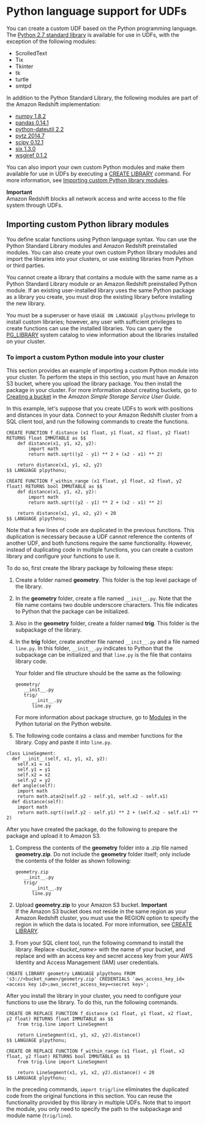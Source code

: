 # Python language support for UDFs<a name="udf-python-language-support"></a>

You can create a custom UDF based on the Python programming language\. The [Python 2\.7 standard library](https://docs.python.org/2/library/index.html) is available for use in UDFs, with the exception of the following modules:
+ ScrolledText
+ Tix
+ Tkinter
+ tk
+ turtle
+ smtpd

In addition to the Python Standard Library, the following modules are part of the Amazon Redshift implementation:
+ [numpy 1\.8\.2](http://www.numpy.org/)
+ [pandas 0\.14\.1](https://pandas.pydata.org/)
+ [python\-dateutil 2\.2](https://dateutil.readthedocs.org/en/latest/)
+ [pytz 2014\.7](https://pypi.org/project/pytz/2014.7/)
+ [scipy 0\.12\.1](https://www.scipy.org/)
+ [six 1\.3\.0](https://pypi.org/project/six/1.3.0/)
+ [wsgiref 0\.1\.2](https://pypi.python.org/pypi/wsgiref)

You can also import your own custom Python modules and make them available for use in UDFs by executing a [CREATE LIBRARY](r_CREATE_LIBRARY.md) command\. For more information, see [Importing custom Python library modules](#udf-importing-custom-python-library-modules)\.

**Important**  
Amazon Redshift blocks all network access and write access to the file system through UDFs\.

## Importing custom Python library modules<a name="udf-importing-custom-python-library-modules"></a>

You define scalar functions using Python language syntax\. You can use the Python Standard Library modules and Amazon Redshift preinstalled modules\. You can also create your own custom Python library modules and import the libraries into your clusters, or use existing libraries from Python or third parties\. 

You cannot create a library that contains a module with the same name as a Python Standard Library module or an Amazon Redshift preinstalled Python module\. If an existing user\-installed library uses the same Python package as a library you create, you must drop the existing library before installing the new library\. 

You must be a superuser or have `USAGE ON LANGUAGE plpythonu` privilege to install custom libraries; however, any user with sufficient privileges to create functions can use the installed libraries\. You can query the [PG\_LIBRARY](r_PG_LIBRARY.md) system catalog to view information about the libraries installed on your cluster\.

### To import a custom Python module into your cluster<a name="udf-import-custom-python-module-procedure"></a>

This section provides an example of importing a custom Python module into your cluster\. To perform the steps in this section, you must have an Amazon S3 bucket, where you upload the library package\. You then install the package in your cluster\. For more information about creating buckets, go to [ Creating a bucket](https://docs.aws.amazon.com/AmazonS3/latest/user-guide/CreatingaBucket.html) in the *Amazon Simple Storage Service User Guide*\.

In this example, let's suppose that you create UDFs to work with positions and distances in your data\. Connect to your Amazon Redshift cluster from a SQL client tool, and run the following commands to create the functions\. 

```
CREATE FUNCTION f_distance (x1 float, y1 float, x2 float, y2 float) RETURNS float IMMUTABLE as $$
    def distance(x1, y1, x2, y2):
        import math
        return math.sqrt((y2 - y1) ** 2 + (x2 - x1) ** 2)
 
    return distance(x1, y1, x2, y2)
$$ LANGUAGE plpythonu;
 
CREATE FUNCTION f_within_range (x1 float, y1 float, x2 float, y2 float) RETURNS bool IMMUTABLE as $$ 
    def distance(x1, y1, x2, y2):
        import math
        return math.sqrt((y2 - y1) ** 2 + (x2 - x1) ** 2)
 
    return distance(x1, y1, x2, y2) < 20
$$ LANGUAGE plpythonu;
```

Note that a few lines of code are duplicated in the previous functions\. This duplication is necessary because a UDF cannot reference the contents of another UDF, and both functions require the same functionality\. However, instead of duplicating code in multiple functions, you can create a custom library and configure your functions to use it\. 

To do so, first create the library package by following these steps: 

1. Create a folder named **geometry**\. This folder is the top level package of the library\.

1. In the **geometry** folder, create a file named `__init__.py`\. Note that the file name contains two double underscore characters\. This file indicates to Python that the package can be initialized\.

1. Also in the **geometry** folder, create a folder named **trig**\. This folder is the subpackage of the library\.

1. In the **trig** folder, create another file named `__init__.py` and a file named `line.py`\. In this folder, `__init__.py` indicates to Python that the subpackage can be initialized and that `line.py` is the file that contains library code\.

   Your folder and file structure should be the same as the following: 

   ```
   geometry/
      __init__.py
      trig/
         __init__.py
         line.py
   ```

    For more information about package structure, go to [ Modules](https://docs.python.org/2/tutorial/modules.html) in the Python tutorial on the Python website\. 

1.  The following code contains a class and member functions for the library\. Copy and paste it into `line.py`\. 

   ```
   class LineSegment:
     def __init__(self, x1, y1, x2, y2):
       self.x1 = x1
       self.y1 = y1
       self.x2 = x2
       self.y2 = y2
     def angle(self):
       import math
       return math.atan2(self.y2 - self.y1, self.x2 - self.x1)
     def distance(self):
       import math
       return math.sqrt((self.y2 - self.y1) ** 2 + (self.x2 - self.x1) ** 2)
   ```

 After you have created the package, do the following to prepare the package and upload it to Amazon S3\. 

1. Compress the contents of the **geometry** folder into a \.zip file named **geometry\.zip**\. Do not include the **geometry** folder itself; only include the contents of the folder as shown following: 

   ```
   geometry.zip
      __init__.py
      trig/
         __init__.py
         line.py
   ```

1. Upload **geometry\.zip** to your Amazon S3 bucket\.
**Important**  
 If the Amazon S3 bucket does not reside in the same region as your Amazon Redshift cluster, you must use the REGION option to specify the region in which the data is located\. For more information, see [CREATE LIBRARY](r_CREATE_LIBRARY.md)\.

1.  From your SQL client tool, run the following command to install the library\. Replace *<bucket\_name>* with the name of your bucket, and replace *<access key id>* and *<secret key>* with an access key and secret access key from your AWS Identity and Access Management \(IAM\) user credentials\. 

   ```
   CREATE LIBRARY geometry LANGUAGE plpythonu FROM 's3://<bucket_name>/geometry.zip' CREDENTIALS 'aws_access_key_id=<access key id>;aws_secret_access_key=<secret key>';
   ```

 After you install the library in your cluster, you need to configure your functions to use the library\. To do this, run the following commands\. 

```
CREATE OR REPLACE FUNCTION f_distance (x1 float, y1 float, x2 float, y2 float) RETURNS float IMMUTABLE as $$ 
    from trig.line import LineSegment
 
    return LineSegment(x1, y1, x2, y2).distance()
$$ LANGUAGE plpythonu;
 
CREATE OR REPLACE FUNCTION f_within_range (x1 float, y1 float, x2 float, y2 float) RETURNS bool IMMUTABLE as $$ 
    from trig.line import LineSegment
 
    return LineSegment(x1, y1, x2, y2).distance() < 20
$$ LANGUAGE plpythonu;
```

In the preceding commands, `import trig/line` eliminates the duplicated code from the original functions in this section\. You can reuse the functionality provided by this library in multiple UDFs\. Note that to import the module, you only need to specify the path to the subpackage and module name \(`trig/line`\)\. 